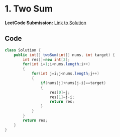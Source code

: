 # 1. Two Sum

**LeetCode Submission:** [Link to Solution](https://leetcode.com/problems/two-sum/submissions/1591994890/)

## Code

```java
class Solution {
    public int[] twoSum(int[] nums, int target) {
        int res[]=new int[2];
        for(int i=1;i<nums.length;i++)
        {
            for(int j=i;j<nums.length;j++)
            {
                if(nums[j]+nums[j-i]==target)
                {
                    res[0]=j;
                    res[1]=j-i;
                    return res;
                }
            }
        }
        return res;
    }
}
